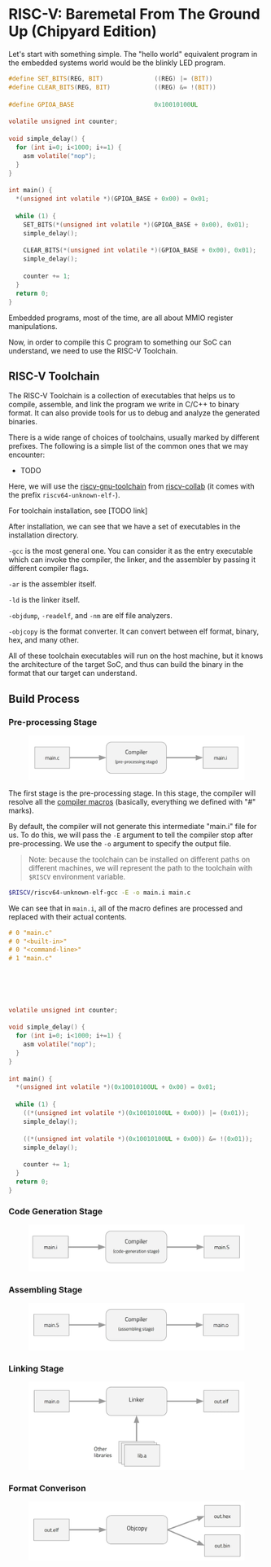 # RISC-V: Baremetal From The Ground Up (Chipyard Edition)

Let's start with something simple. The "hello world" equivalent program in the embedded systems world would be the blinkly LED program.

```c
#define SET_BITS(REG, BIT)              ((REG) |= (BIT))
#define CLEAR_BITS(REG, BIT)            ((REG) &= !(BIT))

#define GPIOA_BASE                      0x10010100UL

volatile unsigned int counter;

void simple_delay() {
  for (int i=0; i<1000; i+=1) {
    asm volatile("nop");
  }
}

int main() {
  *(unsigned int volatile *)(GPIOA_BASE + 0x00) = 0x01;

  while (1) {
    SET_BITS(*(unsigned int volatile *)(GPIOA_BASE + 0x00), 0x01);
    simple_delay();
    
    CLEAR_BITS(*(unsigned int volatile *)(GPIOA_BASE + 0x00), 0x01);
    simple_delay();
    
    counter += 1;
  }
  return 0;
}

```

Embedded programs, most of the time, are all about MMIO register manipulations.

Now, in order to compile this C program to something our SoC can understand, we need to use the RISC-V Toolchain.



## RISC-V Toolchain

The RISC-V Toolchain is a collection of executables that helps us to compile, assemble, and link the program we write in C/C++ to binary format. It can also provide tools for us to debug and analyze the generated binaries.

There is a wide range of choices of toolchains, usually marked by different prefixes. The following is a simple list of the common ones that we may encounter:

* TODO

Here, we will use the [riscv-gnu-toolchain](https://github.com/riscv-collab/riscv-gnu-toolchain) from [riscv-collab](https://github.com/riscv-collab) (it comes with the prefix `riscv64-unknown-elf-`).

For toolchain installation, see \[TODO link]



After installation, we can see that we have a set of executables in the installation directory.

`-gcc` is the most general one. You can consider it as the entry executable which can invoke the compiler, the linker, and the assembler by passing it different compiler flags.

`-ar` is the assembler itself.

`-ld` is the linker itself.

`-objdump`, `-readelf`, and `-nm` are elf file analyzers.

`-objcopy` is the format converter. It can convert between elf format, binary, hex, and many other.

All of these toolchain executables will run on the host machine, but it knows the architecture of the target SoC, and thus can build the binary in the format that our target can understand.



## Build Process

### Pre-processing Stage

<figure><img src="../.gitbook/assets/image (21).png" alt=""><figcaption></figcaption></figure>

The first stage is the pre-processing stage. In this stage, the compiler will resolve all the [compiler macros](https://gcc.gnu.org/onlinedocs/cpp/Macros.html) (basically, everything we defined with "#" marks).&#x20;



By default, the compiler will not generate this intermediate "main.i" file for us. To do this, we will pass the `-E` argument to tell the compiler stop after pre-processing. We use the `-o` argument to specify the output file.

> Note: because the toolchain can be installed on different paths on different machines, we will represent the path to the toolchain with `$RISCV` environment variable.

```bash
$RISCV/riscv64-unknown-elf-gcc -E -o main.i main.c
```



We can see that in `main.i`, all of the macro defines are processed and replaced with their actual contents.

```c
# 0 "main.c"
# 0 "<built-in>"
# 0 "<command-line>"
# 1 "main.c"





volatile unsigned int counter;

void simple_delay() {
  for (int i=0; i<1000; i+=1) {
    asm volatile("nop");
  }
}

int main() {
  *(unsigned int volatile *)(0x10010100UL + 0x00) = 0x01;

  while (1) {
    ((*(unsigned int volatile *)(0x10010100UL + 0x00)) |= (0x01));
    simple_delay();

    ((*(unsigned int volatile *)(0x10010100UL + 0x00)) &= !(0x01));
    simple_delay();

    counter += 1;
  }
  return 0;
}

```



### Code Generation Stage

<figure><img src="../.gitbook/assets/image (54).png" alt=""><figcaption></figcaption></figure>





### Assembling Stage

<figure><img src="../.gitbook/assets/image (1).png" alt=""><figcaption></figcaption></figure>



### Linking Stage



<figure><img src="../.gitbook/assets/image (3).png" alt=""><figcaption></figcaption></figure>



### Format Converison

<figure><img src="../.gitbook/assets/image.png" alt=""><figcaption></figcaption></figure>











